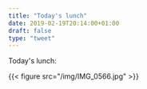 ```yaml
---
title: "Today's lunch"
date: 2019-02-19T20:14:00+01:00
draft: false
type: "tweet"
---
```


Today's lunch:

{{< figure src="/img/IMG_0566.jpg" >}}
